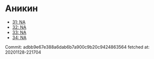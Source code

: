 # Аникин
- [31: NA](31.md)
- [32: NA](32.md)
- [33: NA](33.md)
- [34: NA](34.md)

Commit: adbb9e67e388a6dab6b7a900c9b20c9424863564
 fetched at: 20201128-221704

